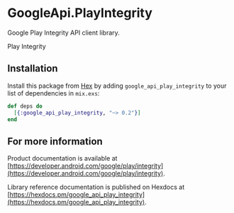 # GoogleApi.PlayIntegrity

Google Play Integrity API client library.

Play Integrity

## Installation

Install this package from [Hex](https://hex.pm) by adding
`google_api_play_integrity` to your list of dependencies in `mix.exs`:

```elixir
def deps do
  [{:google_api_play_integrity, "~> 0.2"}]
end
```

## For more information

Product documentation is available at [https://developer.android.com/google/play/integrity](https://developer.android.com/google/play/integrity).

Library reference documentation is published on Hexdocs at
[https://hexdocs.pm/google_api_play_integrity](https://hexdocs.pm/google_api_play_integrity).
